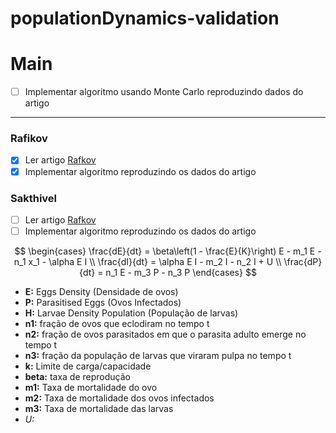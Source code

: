 # populationDynamics-validation

# Main

- [ ] Implementar algoritmo usando Monte Carlo reproduzindo dados do artigo
--------
### Rafikov

- [x] Ler artigo [Rafkov](file:///home/bolsistas/Downloads/2014_DynamicalBehavior_Rafkov.pdf)
- [x] Implementar algoritmo reproduzindo os dados do artigo

### Sakthivel

- [ ] Ler artigo [Rafkov](file:///home/bolsistas/Downloads/2017_NonfragileControl_Sakthivel.pdf)
- [ ] Implementar algoritmo reproduzindo os dados do artigo 

$$
\begin{cases}
\frac{dE}{dt} = \beta\left(1 - \frac{E}{K}\right) E - m_1 E - n_1 x_1 - \alpha E I \\
\frac{dI}{dt} = \alpha E I - m_2 I - n_2 I + U \\
\frac{dP}{dt} = n_1 E - m_3 P - n_3 P
\end{cases}
$$
- **E:** Eggs Density (Densidade de ovos)
- **P:** Parasitised Eggs (Ovos Infectados)
- **H:** Larvae Density Population (População de larvas)
- **n1:** fração de ovos que eclodiram no tempo t
- **n2:** fração de ovos parasitados em que o parasita adulto emerge no tempo t
- **n3:** fração da população de larvas que viraram pulpa no tempo t
- **k:** Limite de carga/capacidade
- **beta:** taxa de reprodução
- **m1:** Taxa de mortalidade do ovo
- **m2:** Taxa de mortalidade dos ovos infectados
- **m3:** Taxa de mortalidade das larvas
- *U:* 
